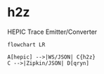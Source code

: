 # h2z
HEPIC Trace Emitter/Converter


```mermaid
flowchart LR

A[hepic] -->|WS/JSON| C{h2z}
C -->|Zipkin/JSON| D[qryn]
```
